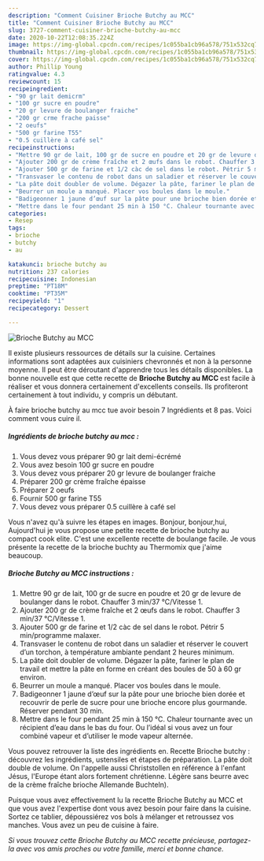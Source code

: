 ```yaml
---
description: "Comment Cuisiner Brioche Butchy au MCC"
title: "Comment Cuisiner Brioche Butchy au MCC"
slug: 3727-comment-cuisiner-brioche-butchy-au-mcc
date: 2020-10-22T12:08:35.224Z
image: https://img-global.cpcdn.com/recipes/1c055ba1cb96a578/751x532cq70/brioche-butchy-au-mcc-photo-principale-de-la-recette.jpg
thumbnail: https://img-global.cpcdn.com/recipes/1c055ba1cb96a578/751x532cq70/brioche-butchy-au-mcc-photo-principale-de-la-recette.jpg
cover: https://img-global.cpcdn.com/recipes/1c055ba1cb96a578/751x532cq70/brioche-butchy-au-mcc-photo-principale-de-la-recette.jpg
author: Phillip Young
ratingvalue: 4.3
reviewcount: 15
recipeingredient:
- "90 gr lait demicrm"
- "100 gr sucre en poudre"
- "20 gr levure de boulanger fraiche"
- "200 gr crme frache paisse"
- "2 oeufs"
- "500 gr farine T55"
- "0.5 cuillère à café sel"
recipeinstructions:
- "Mettre 90 gr de lait, 100 gr de sucre en poudre et 20 gr de levure de boulanger dans le robot. Chauffer 3 min/37 °C/Vitesse 1."
- "Ajouter 200 gr de crème fraîche et 2 œufs dans le robot. Chauffer 3 min/37 °C/Vitesse 1."
- "Ajouter 500 gr de farine et 1/2 càc de sel dans le robot. Pétrir 5 min/programme malaxer."
- "Transvaser le contenu de robot dans un saladier et réserver le couvert d’un torchon, à température ambiante pendant 2 heures minimum."
- "La pâte doit doubler de volume. Dégazer la pâte, fariner le plan de travail et mettre la pâte en forme en créant des boules de 50 à 60 gr environ."
- "Beurrer un moule a manqué. Placer vos boules dans le moule."
- "Badigeonner 1 jaune d’œuf sur la pâte pour une brioche bien dorée et recouvrir de perle de sucre pour une brioche encore plus gourmande. Réserver pendant 30 min."
- "Mettre dans le four pendant 25 min à 150 °C. Chaleur tournante avec un récipient d’eau dans le bas du four. Ou l’idéal si vous avez un four combiné vapeur et d’utiliser le mode vapeur alternée."
categories:
- Resep
tags:
- brioche
- butchy
- au

katakunci: brioche butchy au 
nutrition: 237 calories
recipecuisine: Indonesian
preptime: "PT18M"
cooktime: "PT35M"
recipeyield: "1"
recipecategory: Dessert

---
```



![Brioche Butchy au MCC](https://img-global.cpcdn.com/recipes/1c055ba1cb96a578/751x532cq70/brioche-butchy-au-mcc-photo-principale-de-la-recette.jpg)

Il existe plusieurs ressources de détails sur la cuisine. Certaines informations sont adaptées aux cuisiniers chevronnés et non à la personne moyenne. Il peut être déroutant d'apprendre tous les détails disponibles. La bonne nouvelle est que cette recette de <strong> Brioche Butchy au MCC </strong> est facile à réaliser et vous donnera certainement d'excellents conseils. Ils profiteront certainement à tout individu, y compris un débutant.

<!--inarticleads1-->

À faire brioche butchy au mcc tue avoir besoin 7 Ingrédients et 8 pas. Voici comment vous cuire il.

##### Ingrédients de brioche butchy au mcc :

1. Vous devez vous préparer 90 gr lait demi-écrémé
1. Vous avez besoin 100 gr sucre en poudre
1. Vous devez vous préparer 20 gr levure de boulanger fraiche
1. Préparer 200 gr crème fraîche épaisse
1. Préparer 2 oeufs
1. Fournir 500 gr farine T55
1. Vous devez vous préparer 0.5 cuillère à café sel


Vous n&#39;avez qu&#39;à suivre les étapes en images. Bonjour, bonjour,hui, Aujourd&#39;hui je vous propose une petite recette de brioche butchy au compact cook elite. C&#39;est une excellente recette de boulange facile. Je vous présente la recette de la brioche buchty au Thermomix que j&#39;aime beaucoup. 

<!--inarticleads2-->

##### Brioche Butchy au MCC instructions :

1. Mettre 90 gr de lait, 100 gr de sucre en poudre et 20 gr de levure de boulanger dans le robot. Chauffer 3 min/37 °C/Vitesse 1.
1. Ajouter 200 gr de crème fraîche et 2 œufs dans le robot. Chauffer 3 min/37 °C/Vitesse 1.
1. Ajouter 500 gr de farine et 1/2 càc de sel dans le robot. Pétrir 5 min/programme malaxer.
1. Transvaser le contenu de robot dans un saladier et réserver le couvert d’un torchon, à température ambiante pendant 2 heures minimum.
1. La pâte doit doubler de volume. Dégazer la pâte, fariner le plan de travail et mettre la pâte en forme en créant des boules de 50 à 60 gr environ.
1. Beurrer un moule a manqué. Placer vos boules dans le moule.
1. Badigeonner 1 jaune d’œuf sur la pâte pour une brioche bien dorée et recouvrir de perle de sucre pour une brioche encore plus gourmande. Réserver pendant 30 min.
1. Mettre dans le four pendant 25 min à 150 °C. Chaleur tournante avec un récipient d’eau dans le bas du four. Ou l’idéal si vous avez un four combiné vapeur et d’utiliser le mode vapeur alternée.


Vous pouvez retrouver la liste des ingrédients en. Recette Brioche butchy : découvrez les ingrédients, ustensiles et étapes de préparation. La pâte doit double de volume. On l&#39;appelle aussi Christstollen en référence à l&#39;enfant Jésus, l&#39;Europe étant alors fortement chrétienne. Légère sans beurre avec de la crème fraîche brioche Allemande Buchteln). 

<!--inarticleads1-->

<p>
Puisque vous avez effectivement lu la recette Brioche Butchy au MCC et que vous avez l'expertise dont vous avez besoin pour faire dans la cuisine. Sortez ce tablier, dépoussiérez vos bols à mélanger et retroussez vos manches. Vous avez un peu de cuisine à faire.
</p>

<p>
<i>Si vous trouvez cette Brioche Butchy au MCC recette précieuse, partagez-la avec vos amis proches ou votre famille, merci et bonne chance.</i>
</p>
